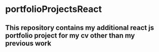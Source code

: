 # portfolioProjectsReact

## This repository contains  my additional  react js portfolio project for my cv other than my previous work 
